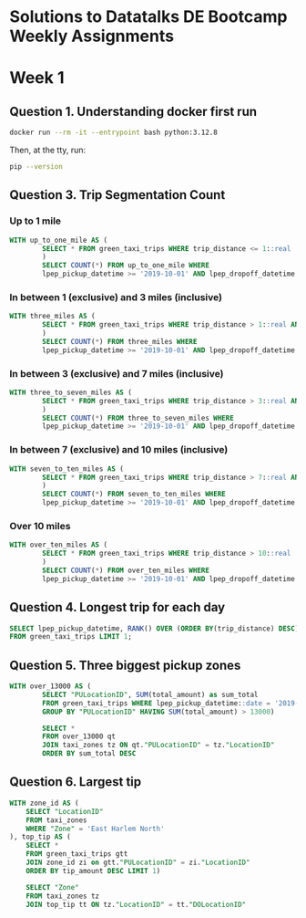 # Solutions to Datatalks DE Bootcamp Weekly Assignments

# Week 1

## Question 1. Understanding docker first run

```bash
docker run --rm -it --entrypoint bash python:3.12.8
```
Then, at the tty, run:

```bash
pip --version
```

## Question 3. Trip Segmentation Count

### Up to 1 mile
```sql
WITH up_to_one_mile AS (
        SELECT * FROM green_taxi_trips WHERE trip_distance <= 1::real
        )
        SELECT COUNT(*) FROM up_to_one_mile WHERE
        lpep_pickup_datetime >= '2019-10-01' AND lpep_dropoff_datetime < '2019-11-01';
```

### In between 1 (exclusive) and 3 miles (inclusive)
```sql
WITH three_miles AS (
        SELECT * FROM green_taxi_trips WHERE trip_distance > 1::real AND trip_distance <= 3::real
        )
        SELECT COUNT(*) FROM three_miles WHERE
        lpep_pickup_datetime >= '2019-10-01' AND lpep_dropoff_datetime < '2019-11-01'
```
### In between 3 (exclusive) and 7 miles (inclusive)
```sql
WITH three_to_seven_miles AS (
        SELECT * FROM green_taxi_trips WHERE trip_distance > 3::real AND trip_distance <= 7::real
        )
        SELECT COUNT(*) FROM three_to_seven_miles WHERE
        lpep_pickup_datetime >= '2019-10-01' AND lpep_dropoff_datetime < '2019-11-01';
```

### In between 7 (exclusive) and 10 miles (inclusive)
```sql
WITH seven_to_ten_miles AS (
        SELECT * FROM green_taxi_trips WHERE trip_distance > 7::real AND trip_distance <= 10::real
        )
        SELECT COUNT(*) FROM seven_to_ten_miles WHERE
        lpep_pickup_datetime >= '2019-10-01' AND lpep_dropoff_datetime < '2019-11-01';
```
### Over 10 miles
```sql
WITH over_ten_miles AS (
        SELECT * FROM green_taxi_trips WHERE trip_distance > 10::real
        )
        SELECT COUNT(*) FROM over_ten_miles WHERE
        lpep_pickup_datetime >= '2019-10-01' AND lpep_dropoff_datetime < '2019-11-01';
```

## Question 4. Longest trip for each day
```sql
SELECT lpep_pickup_datetime, RANK() OVER (ORDER BY(trip_distance) DESC) as rank_by_distnace
FROM green_taxi_trips LIMIT 1; 
```

## Question 5. Three biggest pickup zones
```sql
WITH over_13000 AS (
        SELECT "PULocationID", SUM(total_amount) as sum_total
        FROM green_taxi_trips WHERE lpep_pickup_datetime::date = '2019-10-18'::date AND total_amount IS NOT NULL
        GROUP BY "PULocationID" HAVING SUM(total_amount) > 13000)

        SELECT *
        FROM over_13000 qt
        JOIN taxi_zones tz ON qt."PULocationID" = tz."LocationID"
        ORDER BY sum_total DESC
```

## Question 6. Largest tip
```sql
WITH zone_id AS (
	SELECT "LocationID"
	FROM taxi_zones
	WHERE "Zone" = 'East Harlem North' 
), top_tip AS (
    SELECT *
    FROM green_taxi_trips gtt
    JOIN zone_id zi on gtt."PULocationID" = zi."LocationID"
    ORDER BY tip_amount DESC LIMIT 1)

    SELECT "Zone"
    FROM taxi_zones tz 
    JOIN top_tip tt ON tz."LocationID" = tt."DOLocationID" 
```